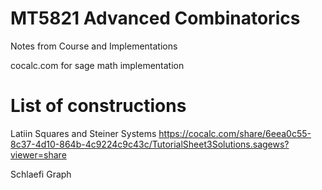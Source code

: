 # MT5821 Advanced Combinatorics
Notes from Course and Implementations

cocalc.com for sage math implementation

# List of constructions
Latiin Squares and Steiner Systems 
https://cocalc.com/share/6eea0c55-8c37-4d10-864b-4c9224c9c43c/TutorialSheet3Solutions.sagews?viewer=share

Schlaefi Graph

